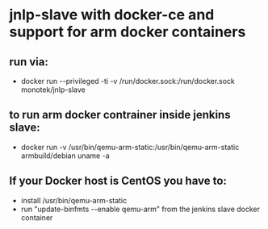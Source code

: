 # jnlp-slave with docker-ce and support for arm docker containers

## run via:

* docker run --privileged -ti -v /run/docker.sock:/run/docker.sock monotek/jnlp-slave

## to run arm docker contrainer inside jenkins slave:

* docker run -v /usr/bin/qemu-arm-static:/usr/bin/qemu-arm-static armbuild/debian uname -a

## If your Docker host is CentOS you have to:

* install /usr/bin/qemu-arm-static
* run "update-binfmts --enable qemu-arm" from the jenkins slave docker container
